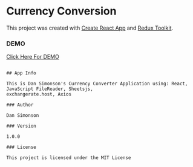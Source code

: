 # Currency Conversion

This project was created with [Create React App](https://github.com/facebook/create-react-app) and [Redux Toolkit](https://redux-toolkit.js.org/).

### DEMO

[Click Here For DEMO ](https://eclectic-druid-d6916a.netlify.app/)

```

## App Info

This is Dan Simonson's Currency Converter Application using: React, 
JavaScript FileReader, Sheetsjs,
exchangerate.host, Axios

### Author

Dan Simonson

### Version

1.0.0

### License

This project is licensed under the MIT License
```
